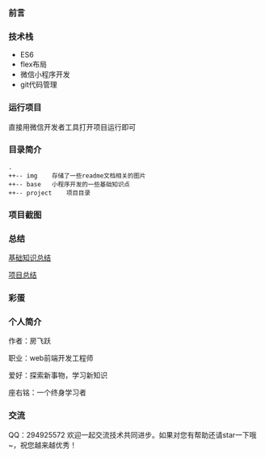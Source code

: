 ### 前言

### 技术栈
- ES6
- flex布局
- 微信小程序开发
- git代码管理

### 运行项目
直接用微信开发者工具打开项目运行即可

### 目录简介
```
.
++-- img    存储了一些readme文档相关的图片
++-- base   小程序开发的一些基础知识点
++-- project    项目目录
```
### 项目截图

### 总结
[基础知识总结](https://github.com/fangfeiyue/mini-apps/blob/master/base/base.md)

[项目总结]()

### 彩蛋

### 个人简介

作者：房飞跃

职业：web前端开发工程师

爱好：探索新事物，学习新知识

座右铭：一个终身学习者

### 交流

QQ：294925572 欢迎一起交流技术共同进步。如果对您有帮助还请star一下哦~，祝您越来越优秀！